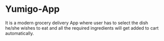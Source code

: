 # Yumigo-App
It is a modern grocery delivery App where user has to select the dish he/she wishes to eat and all the required ingredients will get added to cart automatically. 
